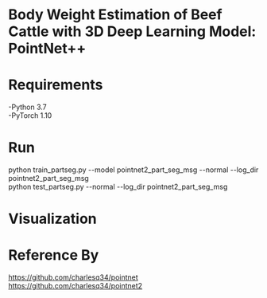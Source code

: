 # Body Weight Estimation of Beef Cattle with 3D Deep Learning Model: PointNet++

# Requirements  
  -Python 3.7  
  -PyTorch 1.10
# Run
  python train_partseg.py --model pointnet2_part_seg_msg --normal --log_dir pointnet2_part_seg_msg  
  python test_partseg.py --normal --log_dir pointnet2_part_seg_msg
# Visualization
# Reference By  
 https://github.com/charlesq34/pointnet  
 https://github.com/charlesq34/pointnet2
 
 
